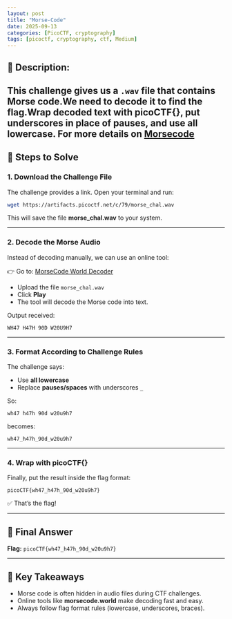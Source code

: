 ```yaml
---
layout: post
title: "Morse-Code"
date: 2025-09-13
categories: [PicoCTF, cryptography]
tags: [picoctf, cryptography, ctf, Medium]
---
```


## 🎹 Description:
This challenge gives us a `.wav` file that contains Morse code.We need to decode it to find the flag.Wrap decoded text with picoCTF{}, put underscores in place of pauses, and use all lowercase.
For more details on [Morsecode](https://www.geeksforgeeks.org/techtips/morse-code-tutorial/)
---

## 📝 Steps to Solve

### 1. Download the Challenge File
The challenge provides a link. Open your terminal and run:

```bash
wget https://artifacts.picoctf.net/c/79/morse_chal.wav
```

This will save the file **morse_chal.wav** to your system.

---

### 2. Decode the Morse Audio
Instead of decoding manually, we can use an online tool:

👉 Go to: [MorseCode World Decoder](https://morsecode.world/international/decoder/audio-decoder-adaptive.html)

- Upload the file `morse_chal.wav`  
- Click **Play**  
- The tool will decode the Morse code into text.

Output received:

```
WH47 H47H 90D W20U9H7
```

---

### 3. Format According to Challenge Rules
The challenge says:
- Use **all lowercase**  
- Replace **pauses/spaces** with underscores `_`  

So:

```
wh47 h47h 90d w20u9h7
```

becomes:

```
wh47_h47h_90d_w20u9h7
```

---

### 4. Wrap with picoCTF{}
Finally, put the result inside the flag format:

```
picoCTF{wh47_h47h_90d_w20u9h7}
```

✅ That’s the flag!

---

## 🎯 Final Answer

**Flag:** `picoCTF{wh47_h47h_90d_w20u9h7}`

---

## 🔑 Key Takeaways
- Morse code is often hidden in audio files during CTF challenges.  
- Online tools like **morsecode.world** make decoding fast and easy.  
- Always follow flag format rules (lowercase, underscores, braces).  